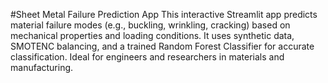 #Sheet Metal Failure Prediction App
This interactive Streamlit app predicts material failure modes (e.g., buckling, wrinkling, cracking) based on mechanical properties and loading conditions. It uses synthetic data, SMOTENC balancing, and a trained Random Forest Classifier for accurate classification. Ideal for engineers and researchers in materials and manufacturing.
